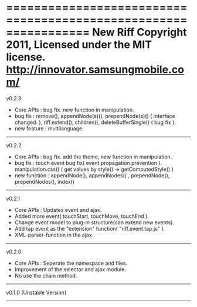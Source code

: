 ================================================================
New Riff 
Copyright 2011, Licensed under the MIT license.
http://innovator.samsungmobile.com/
================================================================

v0.2.3

- Core APIs : bug fix. new function in manipulation. 
- bug fix : remove(), appendNode(s)(), prependNode(s)() ( interface changed. ), riff.extend(), children(), deleteBufferSingle() ( bug fix ).
- new feature : multilanguage.

----------------------------------------------------------------

v0.2.2

- Core APIs : bug fix. add the theme, new function in manipulation. 
- bug fix : touch event bug fix( event propagation prevention ). manipulation.css() ( get values by style() -> getComputedStyle() )
- new function : appendNode(), appendNodes() , prependNode(), prependNodes(), index() 

----------------------------------------------------------------

v0.2.1

- Core APIs : Updates event and ajax.
- Added more event( touchStart, touchMove, touchEnd ).
- Change event model to plug-in structure(can extend new events).
- Add tap event as the "extension" function( "riff.event.tap.js" ).
- XML-parser-function in the ajax.

----------------------------------------------------------------

v0.2.0


- Core APIs : Seperate the namespace and files.
- Improvement of the selector and ajax module.
- No use the chain method.


----------------------------------------------------------------

v0.1.0 (Unstable Version)

----------------------------------------------------------------
